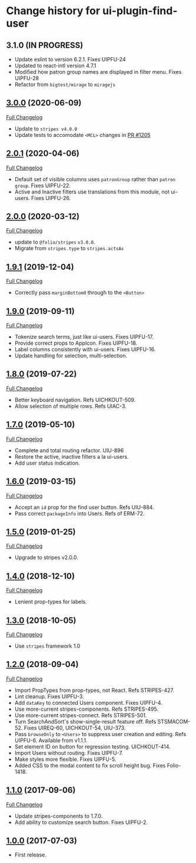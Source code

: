 # Change history for ui-plugin-find-user

## 3.1.0 (IN PROGRESS)

* Update eslint to version 6.2.1. Fixes UIPFU-24
* Updated to react-intl version 4.7.1
* Modified how patron group names are displayed in filter menu. Fixes UIPFU-28
* Refactor from `bigtest/mirage` to `miragejs`

## [3.0.0](https://github.com/folio-org/ui-plugin-find-user/tree/v3.0.0) (2020-06-09)
[Full Changelog](https://github.com/folio-org/ui-plugin-find-user/compare/v2.0.1...v3.0.0)

* Update to `stripes v4.0.0`
* Update tests to accomodate `<MCL>` changes in [PR #1205](folio-org/stripes-components/pull/1205)

## [2.0.1](https://github.com/folio-org/ui-plugin-find-user/tree/v2.0.1) (2020-04-06)
[Full Changelog](https://github.com/folio-org/ui-plugin-find-user/compare/v2.0.0...v2.0.1)

* Default set of visible columns uses `patronGroup` rather than `patron group`. Fixes UIPFU-22.
* Active and Inactive filters use translations from this module, not ui-users. Fixes UIPFU-26.

## [2.0.0](https://github.com/folio-org/ui-plugin-find-user/tree/v2.0.0) (2020-03-12)
[Full Changelog](https://github.com/folio-org/ui-plugin-find-user/compare/v1.9.1...v2.0.0)

* update to `@folio/stripes` `v3.0.0`.
* Migrate from `stripes.type` to `stripes.actsAs`

## [1.9.1](https://github.com/folio-org/ui-plugin-find-user/tree/v1.9.1) (2019-12-04)
[Full Changelog](https://github.com/folio-org/ui-plugin-find-user/compare/v1.9.0...v1.9.1)

* Correctly pass `marginBottom0` through to the `<Button>`

## [1.9.0](https://github.com/folio-org/ui-plugin-find-user/tree/v1.9.0) (2019-09-11)
[Full Changelog](https://github.com/folio-org/ui-plugin-find-user/compare/v1.8.0...v1.9.0)

* Tokenize search terms, just like ui-users. Fixes UIPFU-17.
* Provide correct props to AppIcon. Fixes UIPFU-18.
* Label columns consistently with ui-users. Fixes UIPFU-16.
* Update handling for selection, multi-selection.

## [1.8.0](https://github.com/folio-org/ui-plugin-find-user/tree/v1.8.0) (2019-07-22)
[Full Changelog](https://github.com/folio-org/ui-plugin-find-user/compare/v1.7.0...v1.8.0)

* Better keyboard navigation. Refs UICHKOUT-509.
* Allow selection of multiple rows. Refs UIAC-3.

## [1.7.0](https://github.com/folio-org/ui-plugin-find-user/tree/v1.7.0) (2019-05-10)
[Full Changelog](https://github.com/folio-org/ui-plugin-find-user/compare/v1.6.0...v1.7.0)

* Complete and total routing refactor. UIU-896
* Restore the active, inactive filters a la ui-users.
* Add user status indication.

## [1.6.0](https://github.com/folio-org/ui-plugin-find-user/tree/v1.6.0) (2019-03-15)
[Full Changelog](https://github.com/folio-org/ui-plugin-find-user/compare/v1.5.0...v1.6.0)

* Accept an `id` prop for the find user button. Refs UIU-884.
* Pass correct `packageInfo` into Users. Refs of ERM-72.

## [1.5.0](https://github.com/folio-org/ui-plugin-find-user/tree/v1.5.0) (2019-01-25)
[Full Changelog](https://github.com/folio-org/ui-plugin-find-user/compare/v1.4.0...v1.5.0)

* Upgrade to stripes v2.0.0.

## [1.4.0](https://github.com/folio-org/ui-plugin-find-user/tree/v1.4.0) (2018-12-10)
[Full Changelog](https://github.com/folio-org/ui-plugin-find-user/compare/v1.3.0...v1.4.0)

* Lenient prop-types for labels.

## [1.3.0](https://github.com/folio-org/ui-plugin-find-user/tree/v1.3.0) (2018-10-05)
[Full Changelog](https://github.com/folio-org/ui-plugin-find-user/compare/v1.2.0...v1.3.0)

* Use `stripes` framework 1.0

## [1.2.0](https://github.com/folio-org/ui-plugin-find-user/tree/v1.2.0) (2018-09-04)
[Full Changelog](https://github.com/folio-org/ui-plugin-find-user/compare/v1.1.0...v1.2.0)

* Import PropTypes from prop-types, not React. Refs STRIPES-427.
* Lint cleanup. Fixes UIPFU-3.
* Add `dataKey` to connected Users component. Fixes UIPFU-4.
* Use more-current stripes-components. Refs STRIPES-495.
* Use more-current stripes-connect. Refs STRIPES-501.
* Turn SearchAndSort's show-single-result feature off. Refs STSMACOM-52. Fixes UIREQ-60, UICHKOUT-54, UIU-373.
* Pass `browseOnly` to `<Users>` to suppress user creation and editing. Refs UIPFU-6. Available from v1.1.1.
* Set element ID on button for regression testing. UICHKOUT-414.
* Import Users without routing. Fixes UIPFU-7.
* Make styles more flexible. Fixes UIPFU-5.
* Added CSS to the modal content to fix scroll height bug. Fixes Folio-1418.

## [1.1.0](https://github.com/folio-org/ui-plugin-find-user/tree/v1.1.0) (2017-09-06)
[Full Changelog](https://github.com/folio-org/ui-plugin-find-user/compare/v1.0.0...v1.1.0)

* Update stripes-components to 1.7.0.
* Add ability to customize search button. Fixes UIPFU-2.

## [1.0.0](https://github.com/folio-org/ui-plugin-find-user/tree/v1.0.0) (2017-07-03)

* First release.
